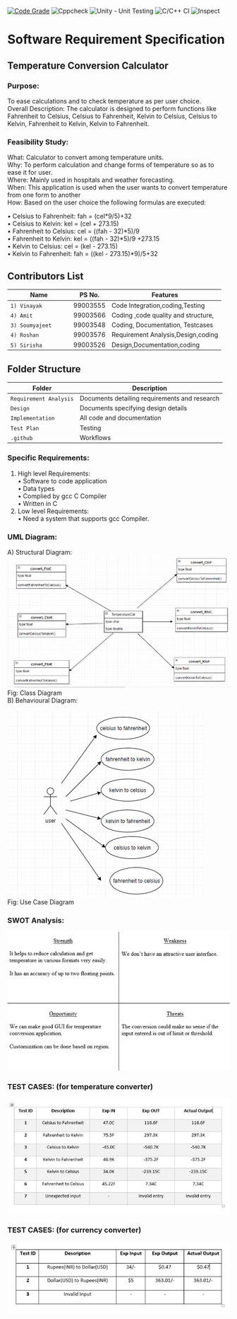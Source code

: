 [![Code Grade](https://www.code-inspector.com/project/18978/status/svg)](https://frontend.code-inspector.com/public/project/18978/Team1_Temperature_Conversion_Calculator/dashboard)
![Cppcheck](https://github.com/VinayakAlagwadi/Team1_Temperature_Conversion_Calculator/workflows/Cppcheck/badge.svg)
![Unity - Unit Testing](https://github.com/VinayakAlagwadi/Team1_Temperature_Conversion_Calculator/workflows/Unity%20-%20Unit%20Testing/badge.svg)
![C/C++ CI](https://github.com/VinayakAlagwadi/Team1_Temperature_Conversion_Calculator/workflows/C/C++%20CI/badge.svg)
![Inspect](https://github.com/VinayakAlagwadi/Team1_Temperature_Conversion_Calculator/workflows/Inspect/badge.svg)

# Software Requirement Specification<br />
## Temperature Conversion Calculator<br />
### Purpose:
To ease calculations and to check temperature as per user choice.<br />
Overall Description: The calculator is designed to perform functions like Fahrenheit to Celsius,
Celsius to Fahrenheit, Kelvin to Celsius, Celsius to Kelvin, Fahrenheit to Kelvin, Kelvin to Fahrenheit.<br />
### Feasibility Study: <br />
What: Calculator to convert among temperature units.<br />
Why: To perform calculation and change forms of temperature so as to ease it for user.<br />
Where: Mainly used in hospitals and weather forecasting.<br />
When: This application is used when the user wants to convert temperature from one form to another <br />
How: Based on the user choice the following formulas are executed:<br />

•	Celsius to Fahrenheit: fah = (cel*9/5)+32<br />
•	Celsius to Kelvin: kel = (cel + 273.15)<br />
•	Fahrenheit to Celsius: cel = ((fah - 32)*5)/9<br />
•	Fahrenheit to Kelvin: kel = ((fah - 32)*5)/9 +273.15<br />
•	Kelvin to Celsius: cel = (kel - 273.15)<br />
•	Kelvin to Fahrenheit: fah = ((kel - 273.15)*9)/5+32<br />

## Contributors List

Name                             |   PS No.  |    Features    |       
---------------------------------|-----------|----------------|
`1) Vinayak`               | 99003555  | Code Integration,coding,Testing|    
`4) Amit`               | 99003566  |Coding ,code quality and structure,|  
`3) Soumyajeet     `     | 99003548  |Coding, Documentation, Testcases|        
`4) Roshan`             | 99003576  | Requirement Analysis,Design,coding          | 
`5) Sirisha`             | 99003526  | Design,Documentation,coding  |  


## Folder Structure
Folder             | Description
-------------------| -----------------------------------------
`Requirement Analysis`      | Documents detailing requirements and research
`Design`           | Documents specifying design details
`Implementation`        | All code and documentation
`Test Plan`         | Testing   
`.github`          | Workflows 
             
### Specific Requirements:<br />
1)	High level Requirements: <br />
•	Software to code application<br />
•	Data types<br />
•	Complied by gcc C Compiler<br />
•	Written in C<br />
2)	Low level Requirements:<br />
•	Need a system that supports gcc Compiler.<br />


### UML Diagram:<br />
A)	Structural Diagram:<br />
     ![Alt Text](https://github.com/VinayakAlagwadi/Team1_Temperature_Conversion_Calculator/blob/main/img/temp.png)<br />
       Fig: Class Diagram<br />
B)	Behavioural Diagram:    <br />              
![Alt Text](https://github.com/VinayakAlagwadi/Team1_Temperature_Conversion_Calculator/blob/main/img/uscase1.png)<br />
Fig: Use Case Diagram<br />


### SWOT Analysis: <br />
   ![Alt Text](https://github.com/VinayakAlagwadi/Team1_Temperature_Conversion_Calculator/blob/main/img/Screenshot%20(2).png)<br />
 
### TEST CASES: (for temperature converter)<br />
![Alt Text](https://github.com/VinayakAlagwadi/Team1_Temperature_Conversion_Calculator/blob/main/img/test%20cases2.PNG)

### TEST CASES: (for currency converter)<br />
![Alt Text](https://github.com/VinayakAlagwadi/Team1_Temperature_Conversion_Calculator/blob/main/img/curr%20testcases.PNG)

